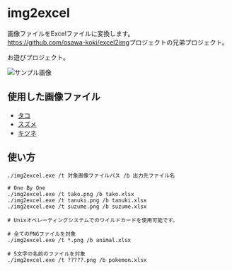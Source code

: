 # img2excel

画像ファイルをExcelファイルに変換します。  
<https://github.com/osawa-koki/excel2img>プロジェクトの兄弟プロジェクト。

お遊びプロジェクト。

![サンプル画像](./docs/img/fruits.gif)  

## 使用した画像ファイル

- [タコ](https://frame-illust.com/?p=13667)
- [スズメ](https://frame-illust.com/?p=13680)
- [キツネ](https://frame-illust.com/?p=9584)

## 使い方

```shell
./img2excel.exe /t 対象画像ファイルパス /b 出力先ファイル名

# One By One
./img2excel.exe /t tako.png /b tako.xlsx
./img2excel.exe /t tanuki.png /b tanuki.xlsx
./img2excel.exe /t suzume.png /b suzume.xlsx

# Unixオペレーティングシステムでのワイルドカードを使用可能です。

# 全てのPNGファイルを対象
./img2excel.exe /t *.png /b animal.xlsx

# 5文字の名前のファイルを対象
./img2excel.exe /t ?????.png /b pokemon.xlsx
```

<!-- https://www.youtube.com/watch?v=2PMSwTQXYnk -->
